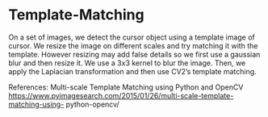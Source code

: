 # Template-Matching
On a set of images, we detect the cursor object using a template image of cursor. We resize the image on different scales and try matching it with the template. However resizing may add false details so we first use a gaussian blur and then resize it. We use a 3x3 kernel to blur the image. Then, we apply the Laplacian transformation and then use CV2’s template matching.

References: Multi-scale Template Matching using Python and OpenCV 
https://www.pyimagesearch.com/2015/01/26/multi-scale-template-matching-using- python-opencv/
